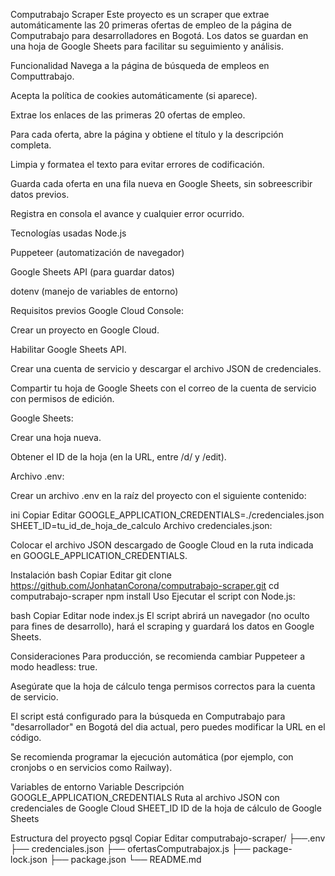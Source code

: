 Computrabajo Scraper
Este proyecto es un scraper que extrae automáticamente las 20 primeras ofertas de empleo de la página de Computrabajo para desarrolladores en Bogotá. Los datos se guardan en una hoja de Google Sheets para facilitar su seguimiento y análisis.

Funcionalidad
Navega a la página de búsqueda de empleos en Computtrabajo.

Acepta la política de cookies automáticamente (si aparece).

Extrae los enlaces de las primeras 20 ofertas de empleo.

Para cada oferta, abre la página y obtiene el título y la descripción completa.

Limpia y formatea el texto para evitar errores de codificación.

Guarda cada oferta en una fila nueva en Google Sheets, sin sobreescribir datos previos.

Registra en consola el avance y cualquier error ocurrido.

Tecnologías usadas
Node.js

Puppeteer (automatización de navegador)

Google Sheets API (para guardar datos)

dotenv (manejo de variables de entorno)

Requisitos previos
Google Cloud Console:

Crear un proyecto en Google Cloud.

Habilitar Google Sheets API.

Crear una cuenta de servicio y descargar el archivo JSON de credenciales.

Compartir tu hoja de Google Sheets con el correo de la cuenta de servicio con permisos de edición.

Google Sheets:

Crear una hoja nueva.

Obtener el ID de la hoja (en la URL, entre /d/ y /edit).

Archivo .env:

Crear un archivo .env en la raíz del proyecto con el siguiente contenido:

ini
Copiar
Editar
GOOGLE_APPLICATION_CREDENTIALS=./credenciales.json
SHEET_ID=tu_id_de_hoja_de_calculo
Archivo credenciales.json:

Colocar el archivo JSON descargado de Google Cloud en la ruta indicada en GOOGLE_APPLICATION_CREDENTIALS.

Instalación
bash
Copiar
Editar
git clone https://github.com/JonhatanCorona/computrabajo-scraper.git
cd computrabajo-scraper
npm install
Uso
Ejecutar el script con Node.js:

bash
Copiar
Editar
node index.js
El script abrirá un navegador (no oculto para fines de desarrollo), hará el scraping y guardará los datos en Google Sheets.

Consideraciones
Para producción, se recomienda cambiar Puppeteer a modo headless: true.

Asegúrate que la hoja de cálculo tenga permisos correctos para la cuenta de servicio.

El script está configurado para la búsqueda en Computrabajo para "desarrollador" en Bogotá del dia actual, pero puedes modificar la URL en el código.

Se recomienda programar la ejecución automática (por ejemplo, con cronjobs o en servicios como Railway).

Variables de entorno
Variable	Descripción
GOOGLE_APPLICATION_CREDENTIALS	Ruta al archivo JSON con credenciales de Google Cloud
SHEET_ID	ID de la hoja de cálculo de Google Sheets

Estructura del proyecto
pgsql
Copiar
Editar
computrabajo-scraper/
├──.env
├── credenciales.json
├── ofertasComputrabajox.js
├── package-lock.json
├── package.json
└── README.md